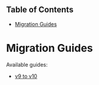 <!-- START doctoc generated TOC please keep comment here to allow auto update -->
<!-- DON'T EDIT THIS SECTION, INSTEAD RE-RUN doctoc TO UPDATE -->

## Table of Contents

- [Migration Guides](#migration-guides)

<!-- END doctoc generated TOC please keep comment here to allow auto update -->

# Migration Guides

Available guides:

- [v9 to v10](./migrate-to-10.x.md)
